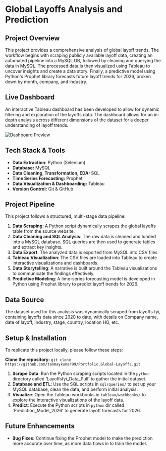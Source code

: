 # Global Layoffs Analysis and Prediction

## Project Overview

This project provides a comprehensive analysis of global layoff trends. The workflow begins with scraping publicly available layoff data, creating an automated pipeline into a MySQL DB, followed by cleaning and querying the data in MySQL. The processed data is then visualized using Tableau to uncover insights and create a data story. Finally, a predictive model using Python's Prophet library forecasts future layoff trends for 2026, broken down by month, company, and industry.

## Live Dashboard

An interactive Tableau dashboard has been developed to allow for dynamic filtering and exploration of the layoffs data. The dashboard allows for an in-depth analysis across different dimensions of the dataset for a deeper understanding of layoff trends.

![Dashboard Preview](Tableau/images/dashboard.gif)

## Tech Stack & Tools

*   **Data Extraction:** Python (Selenium)
*   **Database:** MySQL
*   **Data Cleaning, Transformation, EDA:** SQL
*   **Time Series Forecasting:** Prophet
*   **Data Visualization & Dashboarding:** Tableau
*   **Version Control:** Git & GitHub

## Project Pipeline

This project follows a structured, multi-stage data pipeline:

1.  **Data Scraping**: A Python script dynamically scrapes the global layoffs table from the source website.
2.  **Data Cleaning and SQL Analysis**: The raw data is cleaned and loaded into a MySQL database. SQL queries are then used to generate tables and extract key insights.
3.  **Data Export**: The analyzed data is exported from MySQL into CSV files.
4.  **Tableau Visualization**: The CSV files are loaded into Tableau to create interactive visualizations and dashboards.
5.  **Data Storytelling**: A narrative is built around the Tableau visualizations to communicate the findings effectively.
6.  **Predictive Modeling**: A time-series forecasting model is developed in Python using Prophet library to predict layoff trends for 2026.

## Data Source

The dataset used for this analysis was dynamically scraped from layoffs.fyi, containing layoffs data since 2020 to date, with details on Company name, date of layoff, industry, stage, country, location HQ, etc.

## Setup & Installation

To replicate this project locally, please follow these steps:

**Clone the repository:**
    ```
    git clone https://github.com/tanmaykumar99/Portfolio.Global-Layoffs.git
    ```

1.  **Scrape Data**: Run the Python scraping scripts located in the `python` directory called 'Layoffsfyi_Data_Pull' to gather the initial dataset.
2.  **Database and ETL**: Use the SQL scripts in `sql/queries/` to set up your MySQL database, clean the data, and perform initial analysis.
3.  **Visualize**: Open the Tableau workbooks in `tableau/workbooks/` to explore the interactive visualizations of the layoff data.
4.  **Predict**: Execute the Python scripts in `python` dir called 'Prediction_Model_2026' to generate layoff forecasts for 2026.

## Future Enhancements

*   **Bug Fixes:** Continue fixing the Prophet model to make the prediction more accurate over time, as more data flows in to train the model.